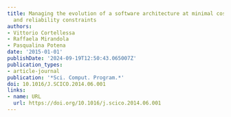 ```yaml
---
title: Managing the evolution of a software architecture at minimal cost under performance
  and reliability constraints
authors:
- Vittorio Cortellessa
- Raffaela Mirandola
- Pasqualina Potena
date: '2015-01-01'
publishDate: '2024-09-19T12:50:43.065007Z'
publication_types:
- article-journal
publication: '*Sci. Comput. Program.*'
doi: 10.1016/J.SCICO.2014.06.001
links:
- name: URL
  url: https://doi.org/10.1016/j.scico.2014.06.001
---
```

